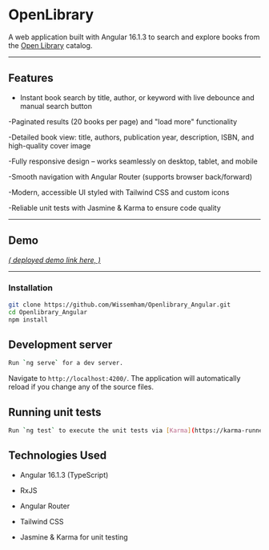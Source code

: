 # OpenLibrary

A web application built with Angular 16.1.3 to search and explore books from the  [Open Library](https://openlibrary.org/) catalog.

---

## Features

- Instant book search by title, author, or keyword with live debounce and manual search button

-Paginated results (20 books per page) and "load more" functionality

-Detailed book view: title, authors, publication year, description, ISBN, and high-quality cover image

-Fully responsive design – works seamlessly on desktop, tablet, and mobile

-Smooth navigation with Angular Router (supports browser back/forward)

-Modern, accessible UI styled with Tailwind CSS and custom icons

-Reliable unit tests with Jasmine & Karma to ensure code quality

---

## Demo

*[( deployed demo link here, )](https://openlibrary-angular.vercel.app/)*

---
### Installation

```bash
git clone https://github.com/Wissemham/Openlibrary_Angular.git  
cd Openlibrary_Angular
npm install
```
## Development server
```bash
Run `ng serve` for a dev server. 
```
Navigate to `http://localhost:4200/`. The application will automatically reload if you change any of the source files.

## Running unit tests
```bash
Run `ng test` to execute the unit tests via [Karma](https://karma-runner.github.io).
```
## Technologies Used
- Angular 16.1.3 (TypeScript)

- RxJS

- Angular Router

- Tailwind CSS

- Jasmine & Karma for unit testing


